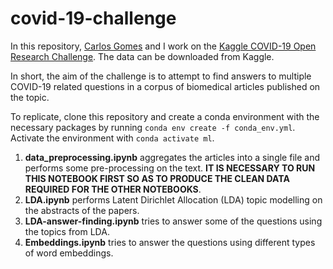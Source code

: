 # covid-19-challenge

In this repository, [Carlos Gomes](https://github.com/CarlosGomes98) and I work on the [Kaggle COVID-19 Open Research Challenge](https://www.kaggle.com/allen-institute-for-ai/CORD-19-research-challenge). The data can be downloaded from Kaggle.

In short, the aim of the challenge is to attempt to find answers to multiple COVID-19 related questions in a corpus of biomedical articles published on the topic.

To replicate, clone this repository and create a conda environment with the necessary packages by running ```conda env create -f conda_env.yml```. Activate the environment with ```conda activate ml```.  

1) **data_preprocessing.ipynb** aggregates the articles into a single file and performs some pre-processing on the text. **IT IS NECESSARY TO RUN THIS NOTEBOOK FIRST SO AS TO PRODUCE THE CLEAN DATA REQUIRED FOR THE OTHER NOTEBOOKS**.
2) **LDA.ipynb** performs Latent Dirichlet Allocation (LDA) topic modelling on the abstracts of the papers.
3) **LDA-answer-finding.ipynb** tries to answer some of the questions using the topics from LDA.
4) **Embeddings.ipynb** tries to answer the questions using different types of word embeddings.
